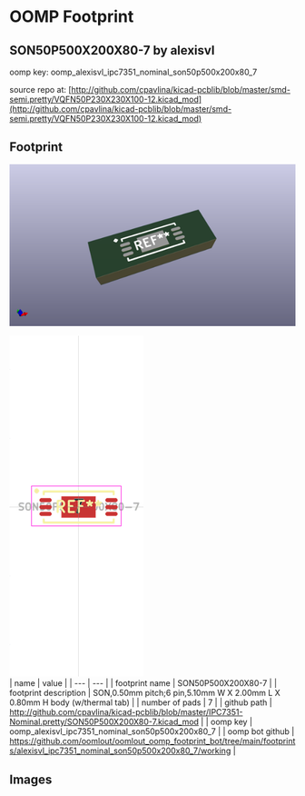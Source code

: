 # OOMP Footprint  
## SON50P500X200X80-7  by alexisvl  
  
oomp key: oomp_alexisvl_ipc7351_nominal_son50p500x200x80_7  
  
source repo at: [http://github.com/cpavlina/kicad-pcblib/blob/master/smd-semi.pretty/VQFN50P230X230X100-12.kicad_mod](http://github.com/cpavlina/kicad-pcblib/blob/master/smd-semi.pretty/VQFN50P230X230X100-12.kicad_mod)  
## Footprint  
  
[![working_kicad_pcb_3d.png](working_kicad_pcb_3d_600.png)](working_kicad_pcb_3d.png)  
  
[![working.png](working_600.png)](working.png)  
| name | value | 
| --- | --- | 
| footprint name | SON50P500X200X80-7 | 
| footprint description | SON,0.50mm pitch;6 pin,5.10mm W X 2.00mm L X 0.80mm H body (w/thermal tab) | 
| number of pads | 7 | 
| github path | http://github.com/cpavlina/kicad-pcblib/blob/master/IPC7351-Nominal.pretty/SON50P500X200X80-7.kicad_mod | 
| oomp key | oomp_alexisvl_ipc7351_nominal_son50p500x200x80_7 | 
| oomp bot github | https://github.com/oomlout/oomlout_oomp_footprint_bot/tree/main/footprints/alexisvl_ipc7351_nominal_son50p500x200x80_7/working | 
## Images  
